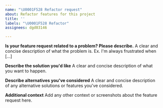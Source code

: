 ```yaml
---
name: "\U0001F528 Refactor request"
about: Refactor features for this project
title: ''
labels: "\U0001F528 Refactor"
assignees: dgd03146

---
```


**Is your feature request related to a problem? Please describe.**
A clear and concise description of what the problem is. Ex. I'm always frustrated when [...]

**Describe the solution you'd like**
A clear and concise description of what you want to happen.

**Describe alternatives you've considered**
A clear and concise description of any alternative solutions or features you've considered.

**Additional context**
Add any other context or screenshots about the feature request here.
